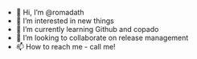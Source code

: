 - 👋 Hi, I’m @romadath
- 👀 I’m interested in new things
- 🌱 I’m currently learning Github and copado
- 💞️ I’m looking to collaborate on release management
- 📫 How to reach me - call me!

<!---
romadath/romadath is a ✨ special ✨ repository because its `README.md` (this file) appears on your GitHub profile.
You can click the Preview link to take a look at your changes.
--->
